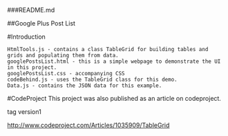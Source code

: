 ###README.md

##Google Plus Post List

#Introduction


    HtmlTools.js - contains a class TableGrid for building tables and grids and populating them from data.
    googlePostsList.html - this is a simple webpage to demonstrate the UI in this project.
    googlePostsList.css - accompanying CSS
    codeBehind.js - uses the TableGrid class for this demo.
    Data.js - contains the JSON data for this example.

#CodeProject
This project was also published as an article on codeproject.

tag version1

http://www.codeproject.com/Articles/1035909/TableGrid



